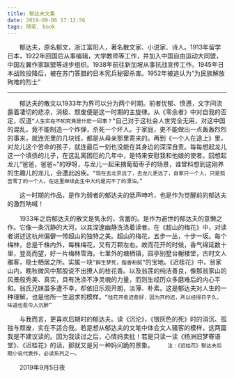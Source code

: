 ```yaml
---
title: 郁达夫文集
date: 2019-09-06 17:12:56
tags: 随笔, book
---
```


 &#12288;&#12288;郁达夫，原名郁文，浙江富阳人，著名散文家、小说家、诗人。1913年留学日本，1922年回国后从事编辑，大学教师等工作，并加入中国自由运动大同盟，中国左翼作家联盟等进步组织。1938年前往新加坡从事抗战宣传工作。1945年日本战败投降后，被在苏门答腊的日本宪兵秘密杀害。1952年被追认为“为民族解放殉难的烈士”
 ***
&#12288;&#12288;郁达夫的散文以1933年为界可以分为两个时期。前者忧郁、愤懑，文字间流露着凄切的悲凉，消极、颓废便是这一时期的主旋律。从《零余者》中对自我的否定，叹道`“人生实在不知究竟是什麽一回事？”`自己对于这社会人世完全无用，对这中国的混乱，竟不能制造一个炸弹，杀死一个坏人。于家庭，更不能做出一点轰轰烈烈的事来，就连兜里的几块钱，都是从母亲那里寄来的。再到《一个人在途上》里，对龙儿这个苦命的孩子，就连最后一刻也没能在其身边的深深自责。每每想起龙儿这一个填债的儿子，在这乱离困厄的几年中，是特来安慰我和他娘的使者。回想起龙儿“爸爸，爸爸~”的咿呀，与龙儿一起采摘葡萄枣子的场景，谁曾料想到这刚养的生趣儿的龙儿，会遭此凶疾。`“现在去北京远了，去龙儿更远了，自家只一个人，只是孤苦零丁的一个人。在这里继续此生中大约是完不了的漂泊。”`

&#12288;&#12288;这一时期的作品，是作为弱者的郁达夫的低声呻吟，也是作为觉醒前的郁达夫的激烈呐喊！

&#12288;&#12288;1933年之后郁达夫的散文是隽永的，含蓄的。是作为避世的郁达夫的意懒之作。它像一条沉静的大河，以其深邃幽静洗涤着读者。在《超山的梅花》中，对读者讲述这杭州偏僻一带超山的独特之美。超山的梅花，五步一丛，十步一坂。每个梅林，总是千株内外，每株梅花，又有万颗左右。故而花开的时候，香气绵延数十里，登高而望，好一片梅林雪海。七里外的塘栖镇，园亭别墅台榭楼堂，古时文人雅客，隐士栖居之所。实属一块`“醉生梦死，脂香粉腻”`的宝地。《迟桂花》中，翁家山内，晚秋微风中那股说不出撩人的桂花香。以及翁莲的纯洁善良，像那翁家山的风景般秀美、真实，具有洗涤不净灵魂的力量，而则生经历众多磨难后的内心平和。翁氏兄妹虽多遭不幸，却依旧乐观开朗，淡薄、朴素。这是郁达夫对人生的一种理解，也是他所一生追求的模样。`“桂花开愈迟愈好，因为开的迟，所以经得日子久，味道也愈令人沉醉”`

&#12288;&#12288;与我而言，更喜欢后期时的郁达夫。读《沉沦》，《银灰色的死》时的消沉、孤独与颓废，实在不适合我。若是想从郁达夫的文笔中体会文人骚客的模样，这两篇我是不建议读的。因为我读过之后，心情妈卖批！若是只读一读《杨洲旧梦寄语堂》、《迟桂花》的话，那就又是另一种妈问跪的景象。
&#12288;&#12288;`注：《迟桂花》郁达夫后期小说代表作，必读系列之一。`

&#12288;&#12288;2019年9月5日夜
